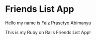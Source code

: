 # Friends List App

Hello my name is Faiz Prasetyo Abimanyu

This is my Ruby on Rails Friends List App!

